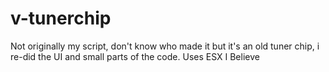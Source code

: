 # v-tunerchip
Not originally my script, don't know who made it but it's an old tuner chip, i re-did the UI and small parts of the code. Uses ESX I Believe
